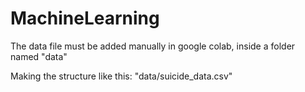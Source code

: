 # MachineLearning

The data file must be added manually in google colab, inside a folder named "data"

Making the structure like this: "data/suicide_data.csv"
